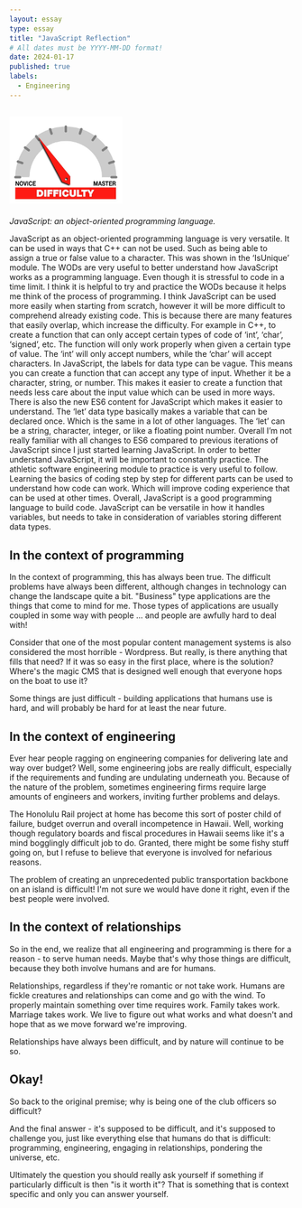 ```yaml
---
layout: essay
type: essay
title: "JavaScript Reflection"
# All dates must be YYYY-MM-DD format!
date: 2024-01-17
published: true
labels:
  - Engineering
---
```


## <img width="200px" class="rounded float-start pe-4" src="../img/difficulty/degree_difficulty.jpg">

*JavaScript: an object-oriented programming language.*

JavaScript as an object-oriented programming language is very versatile. It can be used in ways that C++ can not be used. Such as being able to assign a true or false value to a character. This was shown in the ‘IsUnique’ module. The WODs are very useful to better understand how JavaScript works as a programming language. Even though it is stressful to code in a time limit. I think it is helpful to try and practice the WODs because it helps me think of the process of programming. I think JavaScript can be used more easily when starting from scratch, however it will be more difficult to comprehend already existing code. This is because there are many features that easily overlap, which increase the difficulty. For example in C++, to create a function that can only accept certain types of code of ‘int’, ‘char’, ‘signed’, etc. The function will only work properly when given a certain type of value. The ‘int’ will only accept numbers, while the ‘char’ will accept characters. In JavaScript, the labels for data type can be vague. This means you can create a function that can accept any type of input. Whether it be a character, string, or number. This makes it easier to create a function that needs less care about the input value which can be used in more ways.
There is also the new ES6 content for JavaScript which makes it easier to understand. The ‘let’ data type basically makes a variable that can be declared once. Which is the same in a lot of other languages. The ‘let’ can be a string, character, integer, or like a floating point number. Overall I’m not really familiar with all changes to ES6 compared to previous iterations of JavaScript since I just started learning JavaScript. In order to better understand JavaScript, it will be important to constantly practice. The athletic software engineering module to practice is very useful to follow. Learning the basics of coding step by step for different parts can be used to understand how code can work. Which will improve coding experience that can be used at other times.
Overall, JavaScript is a good programming language to build code. JavaScript can be versatile in how it handles variables, but needs to take in consideration of variables storing different data types. 


## In the context of programming

In the context of programming, this has always been true. The difficult problems have always been different, although changes in technology can change the landscape quite a bit. "Business" type applications are the things that come to mind for me. Those types of applications are usually coupled in some way with people ... and people are awfully hard to deal with!

Consider that one of the most popular content management systems is also considered the most horrible - Wordpress. But really, is there anything that fills that need? If it was so easy in the first place, where is the solution? Where's the magic CMS that is designed well enough that everyone hops on the boat to use it?

Some things are just difficult - building applications that humans use is hard, and will probably be hard for at least the near future.

## In the context of engineering

Ever hear people ragging on engineering companies for delivering late and way over budget? Well, some engineering jobs are really difficult, especially if the requirements and funding are undulating underneath you. Because of the nature of the problem, sometimes engineering firms require large amounts of engineers and workers, inviting further problems and delays.

The Honolulu Rail project at home has become this sort of poster child of failure, budget overrun and overall incompetence in Hawaii. Well, working though regulatory boards and fiscal procedures in Hawaii seems like it's a mind bogglingly difficult job to do. Granted, there might be some fishy stuff going on, but I refuse to believe that everyone is involved for nefarious reasons.

The problem of creating an unprecedented public transportation backbone on an island is difficult! I'm not sure we would have done it right, even if the best people were involved.

## In the context of relationships

So in the end, we realize that all engineering and programming is there for a reason - to serve human needs. Maybe that's why those things are difficult, because they both involve humans and are for humans.

Relationships, regardless if they're romantic or not take work. Humans are fickle creatures and relationships can come and go with the wind. To properly maintain something over time requires work. Family takes work. Marriage takes work. We live to figure out what works and what doesn't and hope that as we move forward we're improving.

Relationships have always been difficult, and by nature will continue to be so.

## Okay!

So back to the original premise; why is being one of the club officers so difficult?

And the final answer - it's supposed to be difficult, and it's supposed to challenge you, just like everything else that humans do that is difficult: programming, engineering, engaging in relationships, pondering the universe, etc.

Ultimately the question you should really ask yourself if something if particularly difficult is then "is it worth it"? That is something that is context specific and only you can answer yourself.
